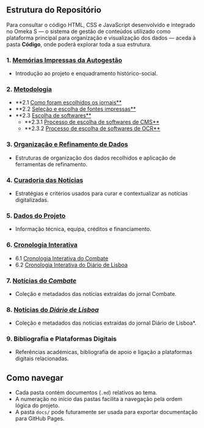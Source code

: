 ## Estrutura do Repositório
Para consultar o código HTML, CSS e JavaScript desenvolvido e integrado no Omeka S — o sistema de gestão de conteúdos utilizado como plataforma principal para organização e visualização dos dados — aceda à pasta **Código**, onde poderá explorar toda a sua estrutura.

### 1. [Memórias Impressas da Autogestão](https://projetos.dhlab.fcsh.unl.pt/s/memorias-impressas-da-autogestao/page/memorias-impressas-da-autogestao)
- Introdução ao projeto e enquadramento histórico-social.

### 2. [Metodologia](https://projetos.dhlab.fcsh.unl.pt/s/memorias-impressas-da-autogestao/page/metodologia)
- **2.1 [Como foram escolhidos os jornais**](https://projetos.dhlab.fcsh.unl.pt/s/memorias-impressas-da-autogestao/page/como-foram-escolhidos-os-jornais)
- **2.2 [Seleção e escolha de fontes impressas**](https://projetos.dhlab.fcsh.unl.pt/s/memorias-impressas-da-autogestao/page/selecao-e-recolha-de-noticias)
- **2.3 [Escolha de softwares**](https://projetos.dhlab.fcsh.unl.pt/s/memorias-impressas-da-autogestao/page/escolha-de-softwares) 
  - **2.3.1 [Processo de escolha de softwares de CMS**](https://projetos.dhlab.fcsh.unl.pt/s/memorias-impressas-da-autogestao/page/content-management-system)
  - **2.3.2 [Processo de escolha de softwares de OCR**](https://projetos.dhlab.fcsh.unl.pt/s/memorias-impressas-da-autogestao/page/optical-character-recognition)

### 3. [Organização e Refinamento de Dados](https://projetos.dhlab.fcsh.unl.pt/s/memorias-impressas-da-autogestao/page/organizacao-e-refinamento-de-dados)
- Estruturas de organização dos dados recolhidos e aplicação de ferramentas de refinamento.

### 4. [Curadoria das Notícias](https://projetos.dhlab.fcsh.unl.pt/s/memorias-impressas-da-autogestao/page/curadoria-das-noticias)
- Estratégias e critérios usados para curar e contextualizar as notícias digitalizadas.

### 5. [Dados do Projeto](https://projetos.dhlab.fcsh.unl.pt/s/memorias-impressas-da-autogestao/page/dados-do-projeto)
- Informação técnica, equipa, créditos e financiamento.

### 6. [Cronologia Interativa](https://projetos.dhlab.fcsh.unl.pt/s/memorias-impressas-da-autogestao/page/cronologia-interativa)
- 6.1 [Cronologia Interativa do Combate](https://projetos.dhlab.fcsh.unl.pt/s/memorias-impressas-da-autogestao/page/cronologia-interativa-combate)
- 6.2 [Cronologia Interativa do Diário de Lisboa](https://projetos.dhlab.fcsh.unl.pt/s/memorias-impressas-da-autogestao/page/cronologia-interativa-diario-de-Lisboa)

### 7. [Notícias do *Combate*](https://projetos.dhlab.fcsh.unl.pt/s/memorias-impressas-da-autogestao/page/combate)
- Coleção e metadados das notícias extraídas do jornal Combate.

### 8. [Notícias do *Diário de Lisboa*](https://projetos.dhlab.fcsh.unl.pt/s/memorias-impressas-da-autogestao/page/diario-de-lisboa)
- Coleção e metadados das notícias extraídas do jornal Diário de Lisboa*.

### 9. Bibliografia e Plataformas Digitais
- Referências académicas, bibliografia de apoio e ligação a plataformas digitais relacionadas.

## Como navegar

- Cada pasta contém documentos (`.md`) relativos ao tema.  
- A numeração no início das pastas facilita a navegação pela ordem lógica do projeto.  
- A pasta `docs/` pode futuramente ser usada para exportar documentação para GitHub Pages.

